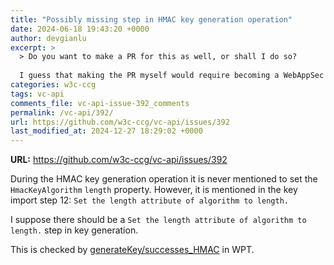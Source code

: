 ```yaml
---
title: "Possibly missing step in HMAC key generation operation"
date: 2024-06-18 19:43:20 +0000
author: devgianlu
excerpt: >
  > Do you want to make a PR for this as well, or shall I do so?
  
  I guess that making the PR myself would require becoming a WebAppSec WG member, but I don't believe this little change should earn me that. Feel free to do it!
categories: w3c-ccg
tags: vc-api
comments_file: vc-api-issue-392_comments
permalink: /vc-api/392/
url: https://github.com/w3c-ccg/vc-api/issues/392
last_modified_at: 2024-12-27 18:29:02 +0000
---
```



**URL:** https://github.com/w3c-ccg/vc-api/issues/392

During the HMAC key generation operation it is never mentioned to set the `HmacKeyAlgorithm` `length` property. However, it is mentioned in the key import step 12: `Set the length attribute of algorithm to length.`

I suppose there should be a `Set the length attribute of algorithm to length.` step in key generation.

This is checked by [generateKey/successes_HMAC](https://wpt.live/WebCryptoAPI/generateKey/successes_HMAC.https.any.html) in WPT.